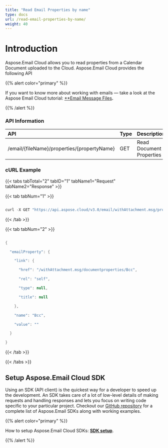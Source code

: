 ```yaml
---
title: "Read Email Properties by name"
type: docs
url: /read-email-properties-by-name/
weight: 40
---
```


# **Introduction**
Aspose.Email Cloud allows you to read properties from a Calendar Document uploaded to the Cloud. Aspose.Email Cloud provides the following API



{{% alert color="primary" %}} 

If you want to know more about working with emails — take a look at the Aspose Email Cloud tutorial: [**Email Message Files](/email-message-files/)**.**

{{% /alert %}} 
### **API Information**

|**API**|**Type**|**Description**|**Swagger Link**|
| :- | :- | :- | :- |
|/email/{fileName}/properties/{propertyName}|GET|Read Document Properties|[GetEmailProperty](https://apireference.aspose.cloud/email/#/Email/GetEmailProperty)|
### **cURL Example**
{{< tabs tabTotal="2" tabID="1" tabName1="Request" tabName2="Response" >}}

{{< tab tabNum="1" >}}

```java

curl -X GET "https://api.aspose.cloud/v3.0/email/withAttachment.msg/properties/Bcc" -H "accept: application/json" -H "authorization: Bearer eyJhbGciOiJSUzI1NiIsInR5cCI6IkpXVCJ9.eyJuYmYiOjE1NzU5MjUwNDAsImV4cCI6MTU3NjAxMTQ0MCwiaXNzIjoiaHR0cHM6Ly9hcGkuYXNwb3NlLmNsb3VkIiwiYXVkIjpbImh0dHBzOi8vYXBpLmFzcG9zZS5jbG91ZC9yZXNvdXJjZXMiLCJhcGkucGxhdGZvcm0iLCJhcGkucHJvZHVjdHMiXSwiY2xpZW50X2lkIjoiNzg5NDZmYjQtM2JkNC00ZDNlLWIzMDktZjllMmZmOWFjNmY5IiwiY2xpZW50X2lkU3J2SWQiOiI2NTk5ODQiLCJzY29wZSI6WyJhcGkucGxhdGZvcm0iLCJhcGkucHJvZHVjdHMiXX0.JmM\_z9oMwGwQj4F0NaQA7WItUz\_UALIYRTbPMmutOdJfP1d4FPjpCnML4y8a\_atM--jsXCp0aXO7QD5Vhe1QoKk\_Xiwa1TrU08MpgGjapUdeTrXEVrMFuMp\_dlN18futPUwB8muyYjFY0ljKQz7tTNQIO4VzHo6cqtFR1S88D7F49mztSTh3LdssKvYCTixzeEdzTj-vRCBRUYoS-dA3lxUnRB3Z7z7iDZRYIt2j7rJCEENG6z-4KduOTJnicLEz3HOUCcPyThTBYcVc2bJL8fdOQCYZhjUsqeMIoYcRxvced5JrJOEoIk6cbEenahUtmaJ89q-9mCKsn2qvuECUAA"

```

{{< /tab >}}

{{< tab tabNum="2" >}}

```java

{

  "emailProperty": {

    "link": {

      "href": "/withAttachment.msg/documentproperties/Bcc",

      "rel": "self",

      "type": null,

      "title": null

    },

    "name": "Bcc",

    "value": ""

  }

}

```

{{< /tab >}}

{{< /tabs >}}
## **Setup Aspose.Email Cloud SDK**
Using an SDK (API client) is the quickest way for a developer to speed up the development. An SDK takes care of a lot of low-level details of making requests and handling responses and lets you focus on writing code specific to your particular project. Checkout our [GitHub repository](https://github.com/aspose-email-cloud) for a complete list of Aspose.Email SDKs along with working examples.

{{% alert color="primary" %}} 

How to setup Aspose.Email Cloud SDKs: [**SDK setup**](/sdk-setup/).

{{% /alert %}}


